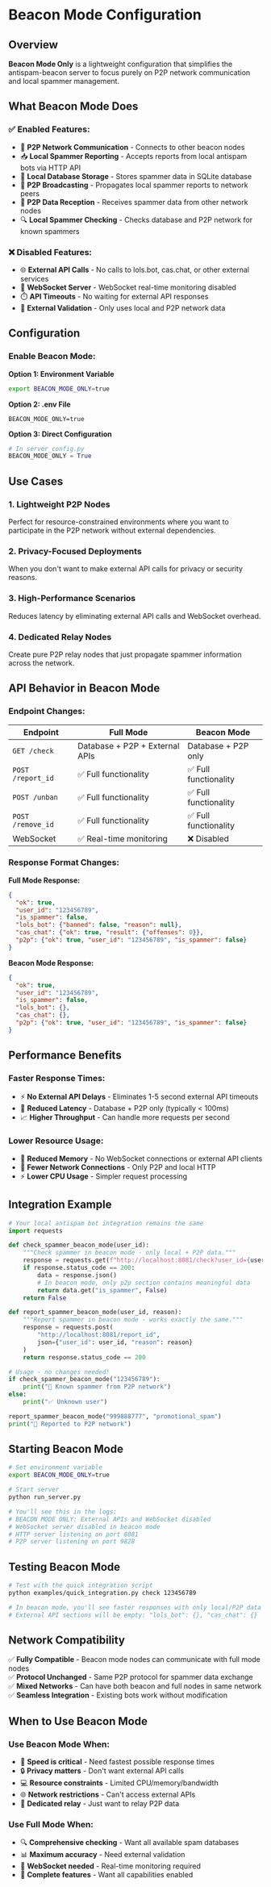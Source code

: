 # Beacon Mode Configuration

## Overview

**Beacon Mode Only** is a lightweight configuration that simplifies the antispam-beacon server to focus purely on P2P network communication and local spammer management.

## What Beacon Mode Does

### ✅ **Enabled Features:**
- 🔄 **P2P Network Communication** - Connects to other beacon nodes
- 📥 **Local Spammer Reporting** - Accepts reports from local antispam bots via HTTP API
- 💾 **Local Database Storage** - Stores spammer data in SQLite database
- 📡 **P2P Broadcasting** - Propagates local spammer reports to network peers
- 📨 **P2P Data Reception** - Receives spammer data from other network nodes
- 🔍 **Local Spammer Checking** - Checks database and P2P network for known spammers

### ❌ **Disabled Features:**
- 🌐 **External API Calls** - No calls to lols.bot, cas.chat, or other external services
- 🔌 **WebSocket Server** - WebSocket real-time monitoring disabled
- ⏱️ **API Timeouts** - No waiting for external API responses
- 🧠 **External Validation** - Only uses local and P2P network data

## Configuration

### **Enable Beacon Mode:**

**Option 1: Environment Variable**
```bash
export BEACON_MODE_ONLY=true
```

**Option 2: .env File**
```dotenv
BEACON_MODE_ONLY=true
```

**Option 3: Direct Configuration**
```python
# In server_config.py
BEACON_MODE_ONLY = True
```

## Use Cases

### **1. Lightweight P2P Nodes**
Perfect for resource-constrained environments where you want to participate in the P2P network without external dependencies.

### **2. Privacy-Focused Deployments**
When you don't want to make external API calls for privacy or security reasons.

### **3. High-Performance Scenarios**
Reduces latency by eliminating external API calls and WebSocket overhead.

### **4. Dedicated Relay Nodes**
Create pure P2P relay nodes that just propagate spammer information across the network.

## API Behavior in Beacon Mode

### **Endpoint Changes:**

| Endpoint | Full Mode | Beacon Mode |
|----------|-----------|-------------|
| `GET /check` | Database + P2P + External APIs | Database + P2P only |
| `POST /report_id` | ✅ Full functionality | ✅ Full functionality |
| `POST /unban` | ✅ Full functionality | ✅ Full functionality |
| `POST /remove_id` | ✅ Full functionality | ✅ Full functionality |
| WebSocket | ✅ Real-time monitoring | ❌ Disabled |

### **Response Format Changes:**

**Full Mode Response:**
```json
{
  "ok": true,
  "user_id": "123456789",
  "is_spammer": false,
  "lols_bot": {"banned": false, "reason": null},
  "cas_chat": {"ok": true, "result": {"offenses": 0}},
  "p2p": {"ok": true, "user_id": "123456789", "is_spammer": false}
}
```

**Beacon Mode Response:**
```json
{
  "ok": true,
  "user_id": "123456789", 
  "is_spammer": false,
  "lols_bot": {},
  "cas_chat": {},
  "p2p": {"ok": true, "user_id": "123456789", "is_spammer": false}
}
```

## Performance Benefits

### **Faster Response Times:**
- ⚡ **No External API Delays** - Eliminates 1-5 second external API timeouts
- 🚀 **Reduced Latency** - Database + P2P only (typically < 100ms)
- 📈 **Higher Throughput** - Can handle more requests per second

### **Lower Resource Usage:**
- 💾 **Reduced Memory** - No WebSocket connections or external API clients
- 🔌 **Fewer Network Connections** - Only P2P and local HTTP
- ⚡ **Lower CPU Usage** - Simpler request processing

## Integration Example

```python
# Your local antispam bot integration remains the same
import requests

def check_spammer_beacon_mode(user_id):
    """Check spammer in beacon mode - only local + P2P data."""
    response = requests.get(f"http://localhost:8081/check?user_id={user_id}")
    if response.status_code == 200:
        data = response.json()
        # In beacon mode, only p2p section contains meaningful data
        return data.get("is_spammer", False)
    return False

def report_spammer_beacon_mode(user_id, reason):
    """Report spammer in beacon mode - works exactly the same."""
    response = requests.post(
        "http://localhost:8081/report_id",
        json={"user_id": user_id, "reason": reason}
    )
    return response.status_code == 200

# Usage - no changes needed!
if check_spammer_beacon_mode("123456789"):
    print("🚨 Known spammer from P2P network")
else:
    print("✅ Unknown user")

report_spammer_beacon_mode("999888777", "promotional_spam")
print("📡 Reported to P2P network")
```

## Starting Beacon Mode

```bash
# Set environment variable
export BEACON_MODE_ONLY=true

# Start server
python run_server.py

# You'll see this in the logs:
# BEACON MODE ONLY: External APIs and WebSocket disabled
# WebSocket server disabled in beacon mode
# HTTP server listening on port 8081
# P2P server listening on port 9828
```

## Testing Beacon Mode

```bash
# Test with the quick integration script
python examples/quick_integration.py check 123456789

# In beacon mode, you'll see faster responses with only local/P2P data
# External API sections will be empty: "lols_bot": {}, "cas_chat": {}
```

## Network Compatibility

✅ **Fully Compatible** - Beacon mode nodes can communicate with full mode nodes  
✅ **Protocol Unchanged** - Same P2P protocol for spammer data exchange  
✅ **Mixed Networks** - Can have both beacon and full nodes in same network  
✅ **Seamless Integration** - Existing bots work without modification  

## When to Use Beacon Mode

### **Use Beacon Mode When:**
- 🏃 **Speed is critical** - Need fastest possible response times
- 🔒 **Privacy matters** - Don't want external API calls
- 💻 **Resource constraints** - Limited CPU/memory/bandwidth
- 🌐 **Network restrictions** - Can't access external APIs
- 🎯 **Dedicated relay** - Just want to relay P2P data

### **Use Full Mode When:**
- 🔍 **Comprehensive checking** - Want all available spam databases
- 📊 **Maximum accuracy** - Need external validation
- 🔌 **WebSocket needed** - Real-time monitoring required
- 🌟 **Complete features** - Want all capabilities enabled
